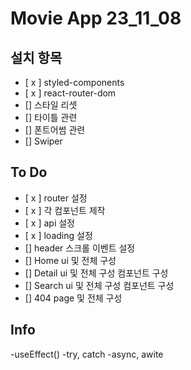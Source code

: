 # Movie App 23_11_08

## 설치 항목

- [ x ] styled-components
- [ x ] react-router-dom
- [] 스타일 리셋
- [] 타이틀 관련
- [] 폰트어썸 관련
- [] Swiper

## To Do

- [ x ] router 설정
- [ x ] 각 컴포넌트 제작
- [ x ] api 설정
- [ x ] loading 설정
- [] header 스크롤 이벤트 설정
- [] Home ui 및 전체 구성
- [] Detail ui 및 전체 구성 컴포넌트 구성
- [] Search ui 및 전체 구성 컴포넌트 구성
- [] 404 page 및 전체 구성

## Info

-useEffect()
-try, catch
-async, awite
